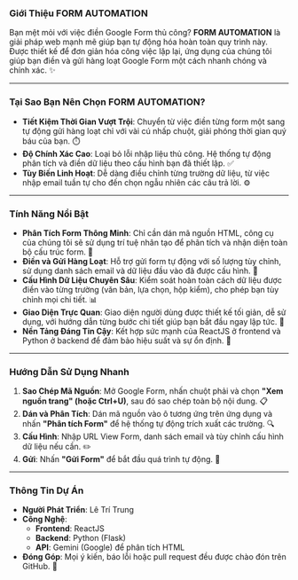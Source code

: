 ### **Giới Thiệu FORM AUTOMATION**

Bạn mệt mỏi với việc điền Google Form thủ công? **FORM AUTOMATION** là giải pháp web mạnh mẽ giúp bạn tự động hóa hoàn toàn quy trình này. Được thiết kế để đơn giản hóa công việc lặp lại, ứng dụng của chúng tôi giúp bạn điền và gửi hàng loạt Google Form một cách nhanh chóng và chính xác. ✨

---

### **Tại Sao Bạn Nên Chọn FORM AUTOMATION?**

-   **Tiết Kiệm Thời Gian Vượt Trội**: Chuyển từ việc điền từng form một sang tự động gửi hàng loạt chỉ với vài cú nhấp chuột, giải phóng thời gian quý báu của bạn. ⏱️
-   **Độ Chính Xác Cao**: Loại bỏ lỗi nhập liệu thủ công. Hệ thống tự động phân tích và điền dữ liệu theo cấu hình bạn đã thiết lập. ✅
-   **Tùy Biến Linh Hoạt**: Dễ dàng điều chỉnh từng trường dữ liệu, từ việc nhập email tuần tự cho đến chọn ngẫu nhiên các câu trả lời. ⚙️

---

### **Tính Năng Nổi Bật**

-   **Phân Tích Form Thông Minh**: Chỉ cần dán mã nguồn HTML, công cụ của chúng tôi sẽ sử dụng trí tuệ nhân tạo để phân tích và nhận diện toàn bộ cấu trúc form. 🤖
-   **Điền và Gửi Hàng Loạt**: Hỗ trợ gửi form tự động với số lượng tùy chỉnh, sử dụng danh sách email và dữ liệu đầu vào đã được cấu hình. 🚀
-   **Cấu Hình Dữ Liệu Chuyên Sâu**: Kiểm soát hoàn toàn cách dữ liệu được điền vào từng trường (văn bản, lựa chọn, hộp kiểm), cho phép bạn tùy chỉnh mọi chi tiết. 📊
-   **Giao Diện Trực Quan**: Giao diện người dùng được thiết kế tối giản, dễ sử dụng, với hướng dẫn từng bước chi tiết giúp bạn bắt đầu ngay lập tức. 🎨
-   **Nền Tảng Đáng Tin Cậy**: Kết hợp sức mạnh của ReactJS ở frontend và Python ở backend để đảm bảo hiệu suất và sự ổn định. 🔗

---

### **Hướng Dẫn Sử Dụng Nhanh**

1.  **Sao Chép Mã Nguồn**: Mở Google Form, nhấn chuột phải và chọn **"Xem nguồn trang" (hoặc Ctrl+U)**, sau đó sao chép toàn bộ nội dung. 📋
2.  **Dán và Phân Tích**: Dán mã nguồn vào ô tương ứng trên ứng dụng và nhấn **"Phân tích Form"** để hệ thống tự động trích xuất các trường. 🔍
3.  **Cấu Hình**: Nhập URL View Form, danh sách email và tùy chỉnh cấu hình dữ liệu nếu cần. ✏️
4.  **Gửi**: Nhấn **"Gửi Form"** để bắt đầu quá trình tự động. 📩

---

### **Thông Tin Dự Án**

-   **Người Phát Triển**: Lê Trí Trung
-   **Công Nghệ**:
    -   **Frontend**: ReactJS
    -   **Backend**: Python (Flask)
    -   **API**: Gemini (Google) để phân tích HTML
-   **Đóng Góp**: Mọi ý kiến, báo lỗi hoặc pull request đều được chào đón trên GitHub. 🤝
